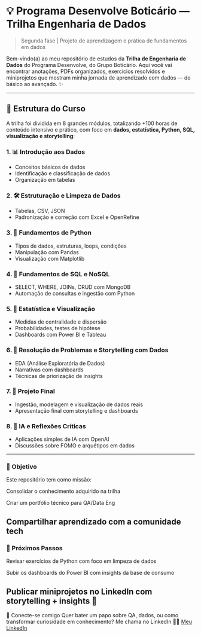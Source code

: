 # 💡 Programa Desenvolve Boticário — Trilha Engenharia de Dados

> Segunda fase | Projeto de aprendizagem e prática de fundamentos em dados

Bem-vindo(a) ao meu repositório de estudos da **Trilha de Engenharia de Dados** do Programa Desenvolve, do Grupo Boticário. Aqui você vai encontrar anotações, PDFs organizados, exercícios resolvidos e miniprojetos que mostram minha jornada de aprendizado com dados — do básico ao avançado. ✨

---

## 🧭 Estrutura do Curso

A trilha foi dividida em 8 grandes módulos, totalizando +100 horas de conteúdo intensivo e prático, com foco em **dados, estatística, Python, SQL, visualização e storytelling**:

### 1. 📊 Introdução aos Dados
- Conceitos básicos de dados
- Identificação e classificação de dados
- Organização em tabelas

### 2. 🛠 Estruturação e Limpeza de Dados
- Tabelas, CSV, JSON
- Padronização e correção com Excel e OpenRefine

### 3. 🐍 Fundamentos de Python
- Tipos de dados, estruturas, loops, condições
- Manipulação com Pandas
- Visualização com Matplotlib

### 4. 🧬 Fundamentos de SQL e NoSQL
- SELECT, WHERE, JOINs, CRUD com MongoDB
- Automação de consultas e ingestão com Python

### 5. 📐 Estatística e Visualização
- Medidas de centralidade e dispersão
- Probabilidades, testes de hipótese
- Dashboards com Power BI e Tableau

### 6. 🧩 Resolução de Problemas e Storytelling com Dados
- EDA (Análise Exploratória de Dados)
- Narrativas com dashboards
- Técnicas de priorização de insights

### 7. 🚀 Projeto Final
- Ingestão, modelagem e visualização de dados reais
- Apresentação final com storytelling e dashboards

### 8. 🤖 IA e Reflexões Críticas
- Aplicações simples de IA com OpenAI
- Discussões sobre FOMO e arquétipos em dados

---

### 🧠 Objetivo
Este repositório tem como missão:

Consolidar o conhecimento adquirido na trilha

Criar um portfólio técnico para QA/Data Eng

Compartilhar aprendizado com a comunidade tech
---
### 🌈 Próximos Passos
 Revisar exercícios de Python com foco em limpeza de dados

 Subir os dashboards do Power BI com insights da base de consumo

 Publicar miniprojetos no LinkedIn com storytelling + insights 💬
---
🧵 Conecte-se comigo
Quer bater um papo sobre QA, dados, ou como transformar curiosidade em conhecimento? Me chama no LinkedIn 💬✨
[Meu LinkedIn](https://www.linkedin.com/in/lucianaqa) 
